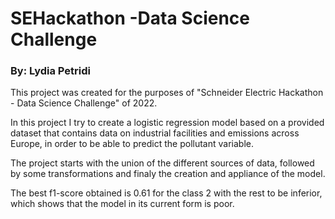 # SEHackathon -Data Science Challenge

### By: Lydia Petridi

This project was created for the purposes of "Schneider Electric Hackathon - Data Science Challenge" of 2022.

In this project I try to create a logistic regression model based on a provided dataset that contains data on industrial facilities and emissions across Europe, in order to be able to predict the pollutant variable.

The project starts with the union of the different sources of data, followed by some transformations and finaly the creation and appliance of the model.

The best f1-score obtained is 0.61 for the class 2 with the rest to be inferior, which shows that the model in its current form is poor.
